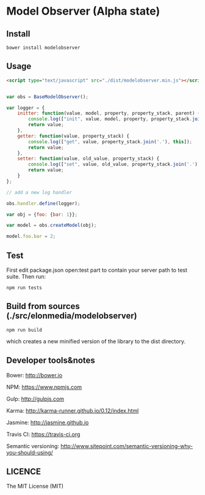 # Model Observer (Alpha state)

## Install

	bower install modelobserver

## Usage

```html
<script type="text/javascript" src="./dist/modelobserver.min.js"></script>
```

```js

var obs = BaseModelObserver();

var logger = {
    initter: function(value, model, property, property_stack, parent) {
        console.log(["init", value, model, property, property_stack.join('.'), parent]);
        return value;
    },
    getter: function(value, property_stack) {
        console.log(["get", value, property_stack.join('.'), this]);
        return value;
    },
    setter: function(value, old_value, property_stack) {
        console.log(["set", value, old_value, property_stack.join('.'), this]);
        return value;
    }
};

// add a new log handler

obs.handler.define(logger);

var obj = {foo: {bar: 1}};

var model = obs.createModel(obj);

model.foo.bar = 2;


```

## Test

First edit package.json open:test part to contain your server path to test suite. Then run:

	npm run tests

## Build from sources (./src/elonmedia/modelobserver)

	npm run build

which creates a new minified version of the library to the dist directory.

## Developer tools&notes

Bower: http://bower.io

NPM: https://www.npmjs.com

Gulp: http://gulpjs.com

Karma: http://karma-runner.github.io/0.12/index.html

Jasmine: http://jasmine.github.io

Travis CI: https://travis-ci.org

Semantic versioning: http://www.sitepoint.com/semantic-versioning-why-you-should-using/

## LICENCE

The MIT License (MIT)